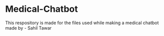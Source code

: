 # Medical-Chatbot
This respository is made for the files used while making a medical chatbot
made by - Sahil Tawar
